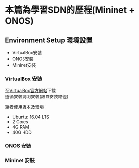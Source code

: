 # 本篇為學習SDN的歷程(Mininet + ONOS)

## Environment Setup 環境設置
* VirtualBox安裝
* ONOS安裝
* Mininet安裝

### VirtualBox 安裝

至[VirtualBox官方網站](https://www.virtualbox.org/)下載  
遵循安裝說明安裝(設置安裝路徑)  

筆者使用版本及環境：  
 * Ubuntu: 16.04 LTS
 * 2 Cores
 * 4G RAM
 * 40G HDD

### ONOS 安裝
### Mininet 安裝

